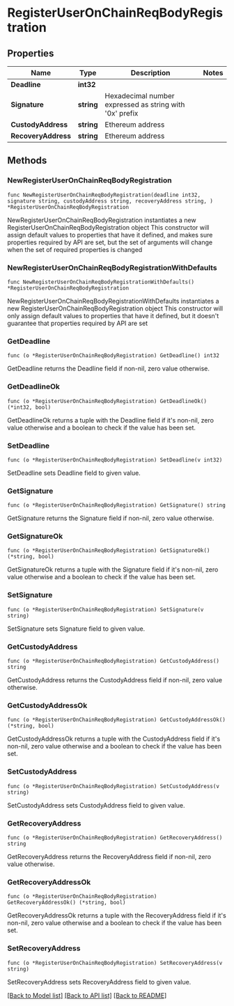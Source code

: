 # RegisterUserOnChainReqBodyRegistration

## Properties

Name | Type | Description | Notes
------------ | ------------- | ------------- | -------------
**Deadline** | **int32** |  | 
**Signature** | **string** | Hexadecimal number expressed as string with &#39;0x&#39; prefix | 
**CustodyAddress** | **string** | Ethereum address | 
**RecoveryAddress** | **string** | Ethereum address | 

## Methods

### NewRegisterUserOnChainReqBodyRegistration

`func NewRegisterUserOnChainReqBodyRegistration(deadline int32, signature string, custodyAddress string, recoveryAddress string, ) *RegisterUserOnChainReqBodyRegistration`

NewRegisterUserOnChainReqBodyRegistration instantiates a new RegisterUserOnChainReqBodyRegistration object
This constructor will assign default values to properties that have it defined,
and makes sure properties required by API are set, but the set of arguments
will change when the set of required properties is changed

### NewRegisterUserOnChainReqBodyRegistrationWithDefaults

`func NewRegisterUserOnChainReqBodyRegistrationWithDefaults() *RegisterUserOnChainReqBodyRegistration`

NewRegisterUserOnChainReqBodyRegistrationWithDefaults instantiates a new RegisterUserOnChainReqBodyRegistration object
This constructor will only assign default values to properties that have it defined,
but it doesn't guarantee that properties required by API are set

### GetDeadline

`func (o *RegisterUserOnChainReqBodyRegistration) GetDeadline() int32`

GetDeadline returns the Deadline field if non-nil, zero value otherwise.

### GetDeadlineOk

`func (o *RegisterUserOnChainReqBodyRegistration) GetDeadlineOk() (*int32, bool)`

GetDeadlineOk returns a tuple with the Deadline field if it's non-nil, zero value otherwise
and a boolean to check if the value has been set.

### SetDeadline

`func (o *RegisterUserOnChainReqBodyRegistration) SetDeadline(v int32)`

SetDeadline sets Deadline field to given value.


### GetSignature

`func (o *RegisterUserOnChainReqBodyRegistration) GetSignature() string`

GetSignature returns the Signature field if non-nil, zero value otherwise.

### GetSignatureOk

`func (o *RegisterUserOnChainReqBodyRegistration) GetSignatureOk() (*string, bool)`

GetSignatureOk returns a tuple with the Signature field if it's non-nil, zero value otherwise
and a boolean to check if the value has been set.

### SetSignature

`func (o *RegisterUserOnChainReqBodyRegistration) SetSignature(v string)`

SetSignature sets Signature field to given value.


### GetCustodyAddress

`func (o *RegisterUserOnChainReqBodyRegistration) GetCustodyAddress() string`

GetCustodyAddress returns the CustodyAddress field if non-nil, zero value otherwise.

### GetCustodyAddressOk

`func (o *RegisterUserOnChainReqBodyRegistration) GetCustodyAddressOk() (*string, bool)`

GetCustodyAddressOk returns a tuple with the CustodyAddress field if it's non-nil, zero value otherwise
and a boolean to check if the value has been set.

### SetCustodyAddress

`func (o *RegisterUserOnChainReqBodyRegistration) SetCustodyAddress(v string)`

SetCustodyAddress sets CustodyAddress field to given value.


### GetRecoveryAddress

`func (o *RegisterUserOnChainReqBodyRegistration) GetRecoveryAddress() string`

GetRecoveryAddress returns the RecoveryAddress field if non-nil, zero value otherwise.

### GetRecoveryAddressOk

`func (o *RegisterUserOnChainReqBodyRegistration) GetRecoveryAddressOk() (*string, bool)`

GetRecoveryAddressOk returns a tuple with the RecoveryAddress field if it's non-nil, zero value otherwise
and a boolean to check if the value has been set.

### SetRecoveryAddress

`func (o *RegisterUserOnChainReqBodyRegistration) SetRecoveryAddress(v string)`

SetRecoveryAddress sets RecoveryAddress field to given value.



[[Back to Model list]](../README.md#documentation-for-models) [[Back to API list]](../README.md#documentation-for-api-endpoints) [[Back to README]](../README.md)


